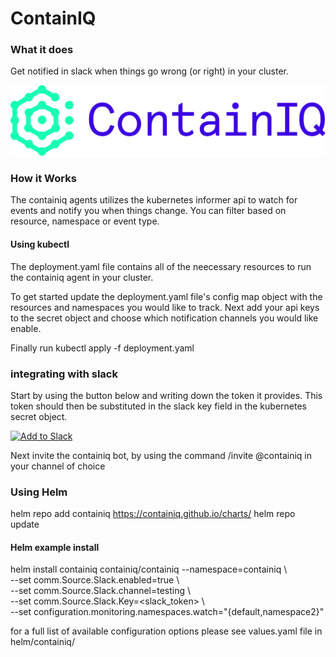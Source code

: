 # ContainIQ

### What it does 
Get notified in slack when things go wrong (or right) in your cluster. 

![Alt text](logo.png "Title")

### How it Works
The containiq agents utilizes the kubernetes informer api to watch for events 
and notify you when things change. You can filter based on resource, namespace or event type. 

#### Using kubectl 
The deployment.yaml file contains all of the neecessary resources to run 
the containiq agent in your cluster. 

To get started update the deployment.yaml file's config map object with the resources and namespaces you would like to track. Next add your api keys to the 
secret object and choose which notification channels you would like enable. 

Finally run kubectl apply -f deployment.yaml 
### integrating with slack 
Start by using the button below and writing down the token it provides. This token should then be substituted in the slack key field in the kubernetes secret object. <br> 

<a href="https://slack.com/oauth/v2/authorize?client_id=1494122840611.1544827505748&scope=chat:write&user_scope="><img alt="Add to Slack" height="40" width="139" src="https://platform.slack-edge.com/img/add_to_slack.png" srcSet="https://platform.slack-edge.com/img/add_to_slack.png 1x, https://platform.slack-edge.com/img/add_to_slack@2x.png 2x" /></a>

Next invite the containiq bot, by using the command /invite @containiq in your channel of choice 

### Using Helm 
helm repo add containiq https://containiq.github.io/charts/
helm repo update
#### Helm example install 
helm install containiq containiq/containiq --namespace=containiq  \\ \
 --set comm.Source.Slack.enabled=true  \\ \
 --set comm.Source.Slack.channel=testing \\ \
 --set comm.Source.Slack.Key=<slack_token>  \\ \
 --set configuration.monitoring.namespaces.watch="{default,namespace2}" 
 
for a full list of available configuration options please see values.yaml file in helm/containiq/




 
